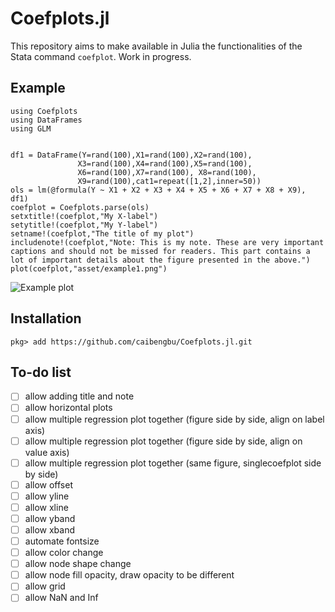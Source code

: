 # Coefplots.jl

This repository aims to make available in Julia the functionalities of the Stata command `coefplot`. Work in progress.

## Example
```
using Coefplots
using DataFrames
using GLM


df1 = DataFrame(Y=rand(100),X1=rand(100),X2=rand(100),
               X3=rand(100),X4=rand(100),X5=rand(100), 
               X6=rand(100),X7=rand(100), X8=rand(100),
               X9=rand(100),cat1=repeat([1,2],inner=50))
ols = lm(@formula(Y ~ X1 + X2 + X3 + X4 + X5 + X6 + X7 + X8 + X9), df1)
coefplot = Coefplots.parse(ols)
setxtitle!(coefplot,"My X-label")
setytitle!(coefplot,"My Y-label")
setname!(coefplot,"The title of my plot")
includenote!(coefplot,"Note: This is my note. These are very important captions and should not be missed for readers. This part contains a lot of important details about the figure presented in the above.")
plot(coefplot,"asset/example1.png")
```
![Example plot](https://raw.githubusercontent.com/caibengbu/Coefplots.jl/main/asset/example.png)

## Installation
```
pkg> add https://github.com/caibengbu/Coefplots.jl.git
```
## To-do list
- [ ] allow adding title and note
- [ ] allow horizontal plots
- [ ] allow multiple regression plot together (figure side by side, align on label axis)
- [ ] allow multiple regression plot together (figure side by side, align on value axis)
- [ ] allow multiple regression plot together (same figure, singlecoefplot side by side)
- [ ] allow offset
- [ ] allow yline
- [ ] allow xline
- [ ] allow yband
- [ ] allow xband
- [ ] automate fontsize
- [ ] allow color change
- [ ] allow node shape change
- [ ] allow node fill opacity, draw opacity to be different
- [ ] allow grid
- [ ] allow NaN and Inf
